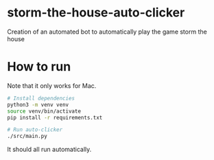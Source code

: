 # storm-the-house-auto-clicker

Creation of an automated bot to automatically play the game storm the house

# How to run

Note that it only works for Mac.

```bash
# Install dependencies
python3 -m venv venv
source venv/bin/activate
pip install -r requirements.txt

# Run auto-clicker
./src/main.py
```

It should all run automatically.
